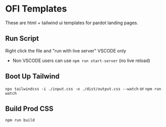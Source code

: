 # OFI Templates
These are html + tailwind ui templates for pardot landing pages. 

## Run Script
Right click the file and "run with live server" VSCODE only 

- Non VSCODE users can use `npm run start-server` (no live reload)


## Boot Up Tailwind 
`npx tailwindcss -i ./input.css -o ./dist/output.css --watch` or `npm run watch`

## Build Prod CSS
`npm run build`